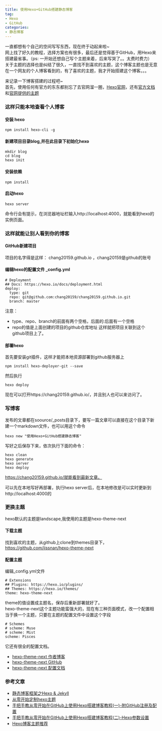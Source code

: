 ```yaml
---
title: 使用Hexo+GitHub搭建静态博客
tag:
- Hexo
- GitHub
categories:
- 静态博客
---
```

一直都想有个自己的空间写写东西，现在终于动起来啦~    
网上找了好久的教程，选择方案也有很多，最后还是觉得基于GitHub，用Hexo来搭建最省事。（ps: 一开始还想自己写个主题来着，后来写哭了。。太费时费力）     
关于主题的选择也是纠结了很久，一直找不到喜欢的主题，这个博客主题也是无意在一个网友的个人博客看到的，有了喜欢的主题，我才开始搭建这个博客。。。
<!-- more -->
来记录一下博客搭建的过程吧~    
首先，使用任何有官方的东东都别忘了去官网溜一圈，[Hexo官网](https://hexo.io/)，还有[官方文档](https://hexo.io/docs/)和[官网提供的主题](https://hexo.io/themes/)
<!-- more -->
### 这样只能本地查看个人博客
#### 安装 hexo
	npm install hexo-cli -g

####  新建项目目录blog,并在此目录下初始化hexo 
	mkdir blog
	cd blog
	hexo init

#### 安装依赖
	npm install

#### 启动hexo
	hexo server

命令行会有提示，在浏览器地址栏输入http://localhost:4000，就能看到hexo的实例页面。

### 这样就能让别人看到你的博客

#### GitHub新建项目
项目的名字得是这样： chang20159.github.io ，chang20159是github的账号
#### 编辑hexo的配置文件 _config.yml
    # Deployment
    ## Docs: https://hexo.io/docs/deployment.html
    deploy:
      type: git
      repo: git@github.com:chang20159/chang20159.github.io.git
      branch: master
注意：   
 
- type、repo、branch的前面有两个空格，后面的:后面有一个空格    
- repo的值是上面创建的项目的github仓库地址
这样就把项目关联到这个github项目上了。

#### 部署hexo
首先要安装git插件，这样才能把本地资源部署到github服务器上 
   
	npm install hexo-deployer-git --save
然后执行

	hexo deploy

现在可以打开https://chang20159.github.io/，并且别人也可以来访问了。

### 写博客
发布的文章都在soource/_posts目录下，要写一篇文章可以直接在这个目录下新建一个markdown文件，也可以用这个命令

    hexo new "使用Hexo+GitHub搭建静态博客"
写好之后保存下来，依次执行下面的命令：

    hexo clean
    hexo generate
    hexo server
    hexo deploy
https://chang20159.github.io/就能看到最新文章。

可以先在本地写好再部署，执行hexo server后，在本地修改是可以实时更新到http://localhost:4000的

### 更换主题

hexo默认的主题是landscape,我使用的主题是hexo-theme-next

#### 下载主题
找到喜欢的主题，从github上clone到themes目录下，https://github.com/iissnan/hexo-theme-next
#### 配置主题 
编辑_config.yml文件
 
    # Extensions
    ## Plugins: https://hexo.io/plugins/
    ## Themes: https://hexo.io/themes/
    theme: hexo-theme-next
theme的值设置成主题名，保存后重新部署就好了。    
hexo-theme-next这个主题功能蛮强大的，现在有三种页面模式，改一个配置相当于换一个主题，只要在主题的配置文件中设置这个字段

    # Schemes
    # scheme: Muse
    # scheme: Mist
    scheme: Pisces
它还有很全的配置文档。

- [hexo-theme-next 作者博客](http://notes.iissnan.com/)
- [hexo-theme-next GitHub](https://github.com/iissnan/hexo-theme-next)
- [hexo-theme-next 配置文档](http://theme-next.iissnan.com/)

### 参考文章
- [静态博客框架之Hexo & Jekyll](http://www.jianshu.com/p/ce1619874d34)
- [从零开始定制hexo主题](https://maintao.com/2014/hexo-theme-from-scratch/)
- [手把手教从零开始在GitHub上使用Hexo搭建博客教程(一)-附GitHub注册及配置](https://segmentfault.com/a/1190000005590795)
- [手把手教从零开始在GitHub上使用Hexo搭建博客教程(二)-Hexo参数设置](https://segmentfault.com/a/1190000005609509)
- [Hexo博客主题推荐](https://www.aswifter.com/2016/01/18/hexo-themes/)